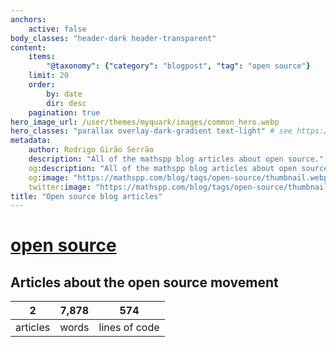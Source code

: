```yaml
---
anchors:
    active: false
body_classes: "header-dark header-transparent"
content:
    items:
        "@taxonomy": {"category": "blogpost", "tag": "open source"}
    limit: 20
    order:
        by: date
        dir: desc
    pagination: true
hero_image_url: /user/themes/myquark/images/common_hero.webp
hero_classes: "parallax overlay-dark-gradient text-light" # see https://demo.getgrav.org/blog-skeleton/blog/hero-classes
metadata:
    author: Rodrigo Girão Serrão
    description: "All of the mathspp blog articles about open source."
    og:description: "All of the mathspp blog articles about open source."
    og:image: "https://mathspp.com/blog/tags/open-source/thumbnail.webp"
    twitter:image: "https://mathspp.com/blog/tags/open-source/thumbnail.webp"
title: "Open source blog articles"
---
```


# <a href="/blog/tags/open source" class="label label-primary tag-title">open source</a>


## Articles about the open source movement



<table class="stats-table">
    <thead>
        <tr>
            <th style="text-align: center;">2</th>
            <th style="text-align: center;">7,878</th>
            <th style="text-align: center;">574</th>
        </tr>
    </thead>
    <tbody>
        <tr>
            <td style="text-align: center;">articles</td>
            <td style="text-align: center;">words</td>
            <td style="text-align: center;">lines of code</td>
        </tr>
    </tbody>
</table>
